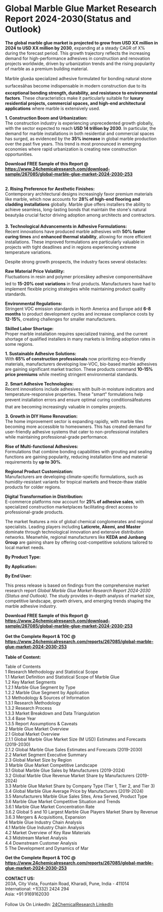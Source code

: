 <h1>Global Marble Glue Market Research Report 2024-2030(Status and Outlook)</h1><p><strong>The global marble glue market is projected to grow from USD XX million in 2024 to USD XX million by 2030</strong>, expanding at a steady CAGR of X% during the forecast period. This growth trajectory reflects the increasing demand for high-performance adhesives in construction and renovation projects worldwide, driven by urbanization trends and the rising popularity of marble as a premium building material.</p><p>Marble glueâa specialized adhesive formulated for bonding natural stone surfacesâhas become indispensable in modern construction due to its <strong>exceptional bonding strength, durability, and resistance to environmental factors</strong>. These characteristics make it particularly suitable for <strong>luxury residential projects, commercial spaces, and high-end architectural applications</strong> where marble is extensively used.</p><p><strong>1. Construction Boom and Urbanization:</strong><br>
The construction industry is experiencing unprecedented growth globally, with the sector expected to reach <strong>USD 14 trillion by 2030</strong>. In particular, the demand for marble installations in both residential and commercial spaces has surged, as evidenced by the <strong>35% increase</strong> in global marble production over the past five years. This trend is most pronounced in emerging economies where rapid urbanization is creating new construction opportunities.</p><div><b>Download FREE Sample of this Report @ 
            <a href="https://www.24chemicalresearch.com/download-sample/267085/global-marble-glue-market-2024-2030-253">
            https://www.24chemicalresearch.com/download-sample/267085/global-marble-glue-market-2024-2030-253</a></b></div><br><p><strong>2. Rising Preference for Aesthetic Finishes:</strong><br>
Contemporary architectural designs increasingly favor premium materials like marble, which now accounts for <strong>28% of high-end flooring and cladding installations</strong> globally. Marble glue offers installers the ability to achieve seamless, long-lasting bonds that maintain the stone's natural beautyâa crucial factor driving adoption among architects and contractors.</p><p><strong>3. Technological Advancements in Adhesive Formulations:</strong><br>
Recent innovations have produced marble adhesives with <strong>50% faster curing times</strong> and <strong>enhanced thermal stability</strong>, allowing for more efficient installations. These improved formulations are particularly valuable in projects with tight deadlines and in regions experiencing extreme temperature variations.</p><p>Despite strong growth prospects, the industry faces several obstacles:</p><p><strong>Raw Material Price Volatility:</strong><br>
	Fluctuations in resin and polymer pricesâkey adhesive componentsâhave led to <strong>15-20% cost variations</strong> in final products. Manufacturers have had to implement flexible pricing strategies while maintaining product quality standards.</p><p><strong>Environmental Regulations:</strong><br>
	Stringent VOC emission standards in North America and Europe add <strong>6-8 months</strong> to product development cycles and increase compliance costs by <strong>12-15%</strong>, creating challenges for smaller manufacturers.</p><p><strong>Skilled Labor Shortage:</strong><br>
	Proper marble installation requires specialized training, and the current shortage of qualified installers in many markets is limiting adoption rates in some regions.</p><p><strong>1. Sustainable Adhesive Solutions:</strong><br>
With <strong>65% of construction professionals</strong> now prioritizing eco-friendly materials, manufacturers developing low-VOC, bio-based marble adhesives are gaining significant market traction. These products command <strong>10-15% price premiums</strong> while meeting stringent environmental standards.</p><p><strong>2. Smart Adhesive Technologies:</strong><br>
Recent innovations include adhesives with built-in moisture indicators and temperature-responsive properties. These "smart" formulations help prevent installation errors and ensure optimal curing conditionsâfeatures that are becoming increasingly valuable in complex projects.</p><p><strong>3. Growth in DIY Home Renovation:</strong><br>
The home improvement sector is expanding rapidly, with marble tiles becoming more accessible to homeowners. This has created demand for user-friendly adhesive systems that cater to non-professional installers while maintaining professional-grade performance.</p><p><strong>Rise of Multi-functional Adhesives:</strong><br>
	Formulations that combine bonding capabilities with grouting and sealing functions are gaining popularity, reducing installation time and material requirements by <strong>up to 30%</strong>.</p><p><strong>Regional Product Customization:</strong><br>
	Manufacturers are developing climate-specific formulations, such as humidity-resistant variants for tropical markets and freeze-thaw stable products for colder regions.</p><p><strong>Digital Transformation in Distribution:</strong><br>
	E-commerce platforms now account for <strong>25% of adhesive sales</strong>, with specialized construction marketplaces facilitating direct access to professional-grade products.</p><p>The market features a mix of global chemical conglomerates and regional specialists. Leading players including <strong>Laticrete, Akemi, and Master</strong> dominate through technological innovation and extensive distribution networks. Meanwhile, regional manufacturers like <strong>KEDA and Junbang Group</strong> are gaining share by offering cost-competitive solutions tailored to local market needs.</p><p><strong>By Product Type:</strong></p><p><strong>By Application:</strong></p><p><strong>By End User:</strong></p><p>This press release is based on findings from the comprehensive market research report <em>Global Marble Glue Market Research Report 2024-2030 (Status and Outlook)</em>. The study provides in-depth analysis of market size, competitive landscape, growth drivers, and emerging trends shaping the marble adhesive industry.</p><div><b>Download FREE Sample of this Report @ 
            <a href="https://www.24chemicalresearch.com/download-sample/267085/global-marble-glue-market-2024-2030-253">
            https://www.24chemicalresearch.com/download-sample/267085/global-marble-glue-market-2024-2030-253</a></b></div><br><div><b>Get the Complete Report & TOC @ 
            <a href="https://www.24chemicalresearch.com/reports/267085/global-marble-glue-market-2024-2030-253">
            https://www.24chemicalresearch.com/reports/267085/global-marble-glue-market-2024-2030-253</a></b></div><br>
            <b>Table of Content:</b><p>Table of Contents<br />
1 Research Methodology and Statistical Scope<br />
1.1 Market Definition and Statistical Scope of Marble Glue<br />
1.2 Key Market Segments<br />
1.2.1 Marble Glue Segment by Type<br />
1.2.2 Marble Glue Segment by Application<br />
1.3 Methodology & Sources of Information<br />
1.3.1 Research Methodology<br />
1.3.2 Research Process<br />
1.3.3 Market Breakdown and Data Triangulation<br />
1.3.4 Base Year<br />
1.3.5 Report Assumptions & Caveats<br />
2 Marble Glue Market Overview<br />
2.1 Global Market Overview<br />
2.1.1 Global Marble Glue Market Size (M USD) Estimates and Forecasts (2019-2030)<br />
2.1.2 Global Marble Glue Sales Estimates and Forecasts (2019-2030)<br />
2.2 Market Segment Executive Summary<br />
2.3 Global Market Size by Region<br />
3 Marble Glue Market Competitive Landscape<br />
3.1 Global Marble Glue Sales by Manufacturers (2019-2024)<br />
3.2 Global Marble Glue Revenue Market Share by Manufacturers (2019-2024)<br />
3.3 Marble Glue Market Share by Company Type (Tier 1, Tier 2, and Tier 3)<br />
3.4 Global Marble Glue Average Price by Manufacturers (2019-2024)<br />
3.5 Manufacturers Marble Glue Sales Sites, Area Served, Product Type<br />
3.6 Marble Glue Market Competitive Situation and Trends<br />
3.6.1 Marble Glue Market Concentration Rate<br />
3.6.2 Global 5 and 10 Largest Marble Glue Players Market Share by Revenue<br />
3.6.3 Mergers & Acquisitions, Expansion<br />
4 Marble Glue Industry Chain Analysis<br />
4.1 Marble Glue Industry Chain Analysis<br />
4.2 Market Overview of Key Raw Materials<br />
4.3 Midstream Market Analysis<br />
4.4 Downstream Customer Analysis<br />
5 The Development and Dynamics of Mar</p><div><b>Get the Complete Report & TOC @ 
            <a href="https://www.24chemicalresearch.com/reports/267085/global-marble-glue-market-2024-2030-253">
            https://www.24chemicalresearch.com/reports/267085/global-marble-glue-market-2024-2030-253</a></b></div><br><b>CONTACT US:</b><br>
            203A, City Vista, Fountain Road, Kharadi, Pune, India - 411014<br>
            International: +1(332) 2424 294<br>
            Asia: +91 9169162030 <br><br>
            Follow Us On LinkedIn: <a href="https://www.linkedin.com/company/24chemicalresearch/">24ChemicalResearch LinkedIn</a>